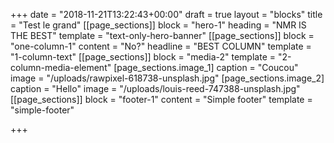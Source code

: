 +++
date = "2018-11-21T13:22:43+00:00"
draft = true
layout = "blocks"
title = "Test le grand"
[[page_sections]]
block = "hero-1"
heading = "NMR IS THE BEST"
template = "text-only-hero-banner"
[[page_sections]]
block = "one-column-1"
content = "No?"
headline = "BEST COLUMN"
template = "1-column-text"
[[page_sections]]
block = "media-2"
template = "2-column-media-element"
[page_sections.image_1]
caption = "Coucou"
image = "/uploads/rawpixel-618738-unsplash.jpg"
[page_sections.image_2]
caption = "Hello"
image = "/uploads/louis-reed-747388-unsplash.jpg"
[[page_sections]]
block = "footer-1"
content = "Simple footer"
template = "simple-footer"

+++
